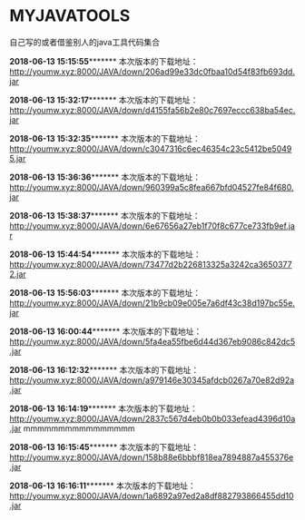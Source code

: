 # MYJAVATOOLS
自己写的或者借鉴别人的java工具代码集合


**************2018-06-13 15:15:55*********************
本次版本的下载地址：http://youmw.xyz:8000/JAVA/down/206ad99e33dc0fbaa10d54f83fb693dd.jar


**************2018-06-13 15:32:17*********************
本次版本的下载地址：http://youmw.xyz:8000/JAVA/down/d4155fa56b2e80c7697eccc638ba54ec.jar


**************2018-06-13 15:32:35*********************
本次版本的下载地址：http://youmw.xyz:8000/JAVA/down/c3047316c6ec46354c23c5412be50495.jar


**************2018-06-13 15:36:36*********************
本次版本的下载地址：http://youmw.xyz:8000/JAVA/down/960399a5c8fea667bfd04527fe84f680.jar


**************2018-06-13 15:38:37*********************
本次版本的下载地址：http://youmw.xyz:8000/JAVA/down/6e67656a27eb1f70f8c677ce733fb9ef.jar


**************2018-06-13 15:44:54*********************
本次版本的下载地址：http://youmw.xyz:8000/JAVA/down/73477d2b226813325a3242ca36503772.jar


**************2018-06-13 15:56:03*********************
本次版本的下载地址：http://youmw.xyz:8000/JAVA/down/21b9cb09e005e7a6df43c38d197bc55e.jar


**************2018-06-13 16:00:44*********************
本次版本的下载地址：http://youmw.xyz:8000/JAVA/down/5fa4ea55fbe6d44d367eb9086c842dc5.jar


**************2018-06-13 16:12:32*********************
本次版本的下载地址：http://youmw.xyz:8000/JAVA/down/a979146e30345afdcb0267a70e82d92a.jar


**************2018-06-13 16:14:19*********************
本次版本的下载地址：http://youmw.xyz:8000/JAVA/down/2837c567d4eb0b0b033efead4396d10a.jar
mmmmmmmmmmmmmmmm

**************2018-06-13 16:15:45*********************
本次版本的下载地址：http://youmw.xyz:8000/JAVA/down/158b88e6bbbf818ea7894887a455376e.jar


**************2018-06-13 16:16:11*********************
本次版本的下载地址：http://youmw.xyz:8000/JAVA/down/1a6892a97ed2a8df882793866455dd10.jar
